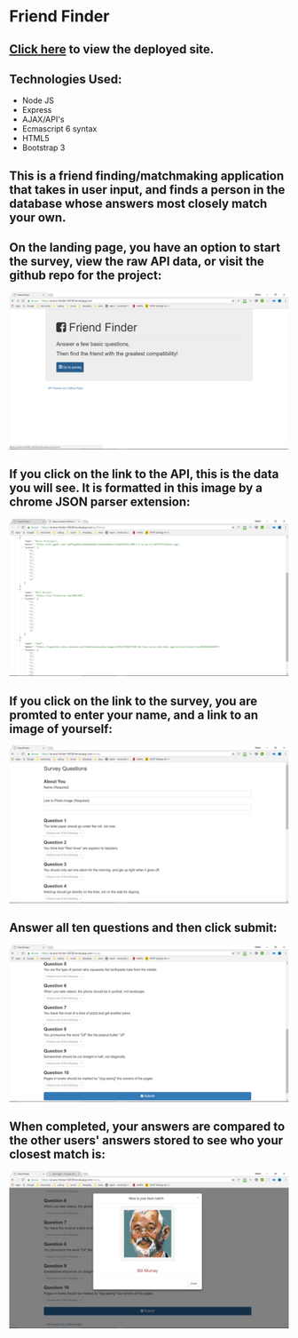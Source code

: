 # Friend Finder

## [Click here]() to view the deployed site.

## Technologies Used:
* Node JS
* Express
* AJAX/API's
* Ecmascript 6 syntax
* HTML5
* Bootstrap 3


## This is a friend finding/matchmaking application that takes in user input, and finds a person in the database whose answers most closely match your own.

## On the landing page, you have an option to start the survey, view the raw API data, or visit the github repo for the project:
![image of the landing page](https://github.com/m081779/FriendFinder/blob/master/images/img1.png)


## If you click on the link to the API, this is the data you will see.  It is formatted in this image by a chrome JSON parser extension:
![image of the landing page](https://github.com/m081779/FriendFinder/blob/master/images/img3.png)


## If you click on the link to the survey, you are promted to enter your name, and a link to an image of yourself:
![image of the landing page](https://github.com/m081779/FriendFinder/blob/master/images/img2.png)


## Answer all ten questions and then click submit:
![image of the landing page](https://github.com/m081779/FriendFinder/blob/master/images/img4.png)


## When completed, your answers are compared to the other users' answers stored to see who your closest match is:
![image of the landing page](https://github.com/m081779/FriendFinder/blob/master/images/img5.png)